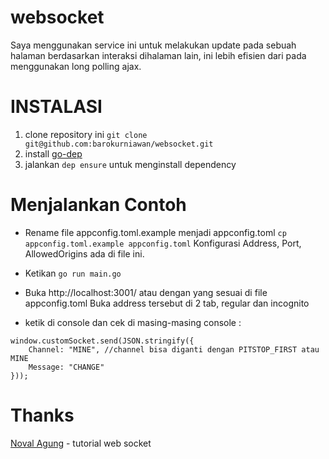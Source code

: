 # websocket
Saya menggunakan service ini untuk melakukan update pada sebuah halaman berdasarkan interaksi dihalaman lain, ini lebih efisien dari pada menggunakan long polling ajax.

# INSTALASI
1. clone repository ini `git clone git@github.com:barokurniawan/websocket.git`
2. install [go-dep](https://github.com/golang/dep)
3. jalankan `dep ensure` untuk menginstall dependency

# Menjalankan Contoh
- Rename file appconfig.toml.example menjadi appconfig.toml `cp appconfig.toml.example appconfig.toml`
  Konfigurasi Address, Port, AllowedOrigins ada di file ini.

- Ketikan `go run main.go`
- Buka http://localhost:3001/ atau dengan yang sesuai di file appconfig.toml 
  Buka address tersebut di 2 tab, regular dan incognito 
- ketik di console dan cek di masing-masing console : 
```
window.customSocket.send(JSON.stringify({
    Channel: "MINE", //channel bisa diganti dengan PITSTOP_FIRST atau MINE
    Message: "CHANGE"
}));
```

# Thanks
[Noval Agung](https://github.com/novalagung/dasarpemrogramangolang) - tutorial web socket
